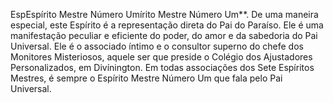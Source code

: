 ﻿EspEspírito Mestre Número Umírito Mestre Número Um**. De uma maneira especial, este Espírito é a representação direta do Pai do Paraíso. Ele é uma manifestação peculiar e eficiente do poder, do amor e da sabedoria do Pai Universal. Ele é o associado íntimo e o consultor superno do chefe dos Monitores Misteriosos, aquele ser que preside o Colégio dos Ajustadores Personalizados, em Divínington. Em todas associações dos Sete Espíritos Mestres, é sempre o Espírito Mestre Número Um que fala pelo Pai Universal.